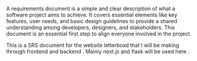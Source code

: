 A requirements document is a simple and clear description of what a software project aims to achieve. It covers essential elements like key features, user needs, and basic design guidelines to provide a shared understanding among developers, designers, and stakeholders. This document is an essential first step to align everyone involved in the project.

This is a SRS document for the website letterboxd that I will be making through frontend and backend . Mainly next.js and flask will be used here . 
